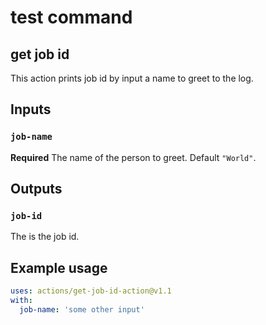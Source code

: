 # test command
## get job id

This action prints job id by input a name to greet to the log.

## Inputs

### `job-name`

**Required** The name of the person to greet. Default `"World"`.

## Outputs

### `job-id`

The is the job id.

## Example usage

```yaml
uses: actions/get-job-id-action@v1.1
with:
  job-name: 'some other input'
```